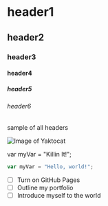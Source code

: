 # header1
## header2
### header3
#### header4
##### header5
###### header6

sample of all headers

![Image of Yaktocat](https://octodex.github.com/images/yaktocat.png)

var myVar = "Killin It!";

``` javascript
var myVar = "Hello, world!";
```

- [ ] Turn on GitHub Pages
- [ ] Outline my portfolio
- [ ] Introduce myself to the world
